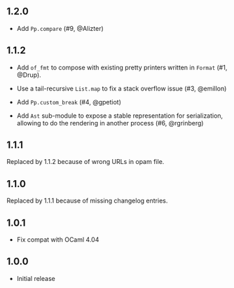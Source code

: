 1.2.0
-----

- Add `Pp.compare` (#9, @Alizter)

1.1.2
-----

- Add `of_fmt` to compose with existing pretty printers written in `Format`
  (#1, @Drup).

- Use a tail-recursive `List.map` to fix a stack overflow issue (#3,
  @emillon)

- Add `Pp.custom_break` (#4, @gpetiot)

- Add `Ast` sub-module to expose a stable representation for
  serialization, allowing to do the rendering in another process (#6,
  @rgrinberg)

1.1.1
-----

Replaced by 1.1.2 because of wrong URLs in opam file.

1.1.0
-----

Replaced by 1.1.1 because of missing changelog entries.

1.0.1
-----

- Fix compat with OCaml 4.04

1.0.0
-----

- Initial release
